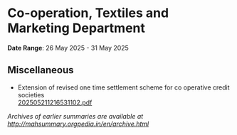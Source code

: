# Co-operation, Textiles and Marketing Department

**Date Range**: 26 May 2025 - 31 May 2025


## Miscellaneous
- Extension of revised one time settlement scheme for co operative credit societies\
  [202505211216531102.pdf](https://gr.maharashtra.gov.in/Site/Upload/Government%20Resolutions/English/202505211216531102.pdf)


*Archives of earlier summaries are available at http://mahsummary.orgpedia.in/en/archive.html*
